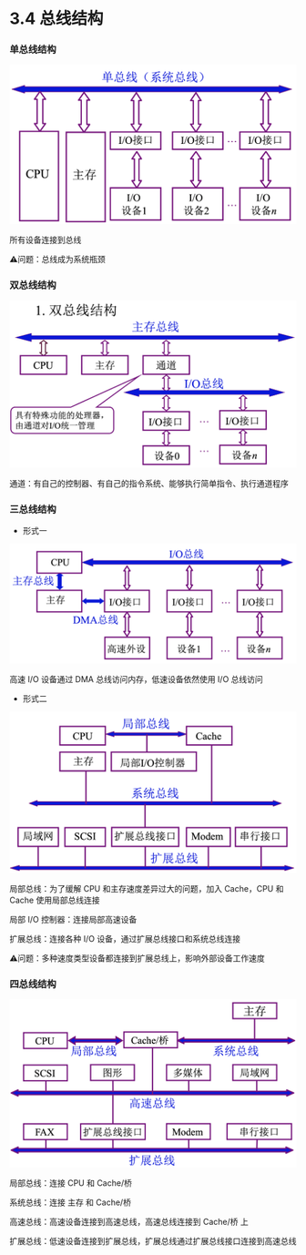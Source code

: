 # 3.4 总线结构


### 单总线结构

![单总线结构](./image/单总线.png)

所有设备连接到总线

⚠️问题：总线成为系统瓶颈


### 双总线结构

![主存总线 + I/O 总线](./image/双总线.png)

通道：有自己的控制器、有自己的指令系统、能够执行简单指令、执行通道程序


### 三总线结构

* 形式一

![主存总线 + I/O 总线 + DMA 总线](./image/三总线.png)

高速 I/O 设备通过 DMA 总线访问内存，低速设备依然使用 I/O 总线访问


* 形式二

![局部总线 + 系统总线 + 扩展总线](./image/三总线2.png)

局部总线：为了缓解 CPU 和主存速度差异过大的问题，加入 Cache，CPU 和 Cache 使用局部总线连接

局部 I/O 控制器：连接局部高速设备

扩展总线：连接各种 I/O 设备，通过扩展总线接口和系统总线连接

⚠️问题：多种速度类型设备都连接到扩展总线上，影响外部设备工作速度


### 四总线结构

![局部总线 + 系统总线 + 高速总线 + 扩展总线](./image/四总线.png)

局部总线：连接 CPU 和 Cache/桥

系统总线：连接 主存 和 Cache/桥

高速总线：高速设备连接到高速总线，高速总线连接到 Cache/桥 上

扩展总线：低速设备连接到扩展总线，扩展总线通过扩展总线接口连接到高速总线
